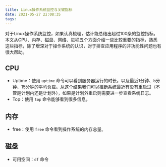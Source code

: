 ```yaml
---
title: Linux操作系统监控与关键指标
date: 2021-05-27 22:08:35
tags:
---
```


对于Linux操作系统监控，如果认真梳理，估计能总结出超过100条的监控指标。本文从CPU、内存、磁盘、网络、进程五个方面介绍一些比较重要的指标，熟悉这些指标，除了增深对于操作系统的认识，对于排查应用程序的非功能性问题也有很大帮助。

## CPU

* Uptime：使用 `uptime` 命令可以看到服务器运行的时长，以及最近1分钟、5分钟、15分钟的平均负载。从这个结果我们可以推断系统最近有没有重启过（不管是计划内还是计划外），如果是计划外重启则需要进一步查看系统日志。
* Top：使用 `top` 命令能够看到很多信息。

## 内存

* free：使用 `free` 命令看到操作系统的内存总量。

## 磁盘

* 可用空间：`df` 命令

